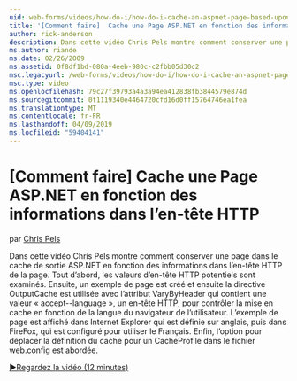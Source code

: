 ```yaml
---
uid: web-forms/videos/how-do-i/how-do-i-cache-an-aspnet-page-based-upon-information-in-the-http-header
title: '[Comment faire]  Cache une Page ASP.NET en fonction des informations dans l’en-tête HTTP | Microsoft Docs'
author: rick-anderson
description: Dans cette vidéo Chris Pels montre comment conserver une page dans le cache de sortie ASP.NET en fonction des informations dans l’en-tête HTTP de la page. Tout d’abord, le potentiel Affich HTTP...
ms.author: riande
ms.date: 02/26/2009
ms.assetid: 0f8df1bd-080a-4eeb-980c-c2fbb05d30c2
msc.legacyurl: /web-forms/videos/how-do-i/how-do-i-cache-an-aspnet-page-based-upon-information-in-the-http-header
msc.type: video
ms.openlocfilehash: 79c27f39793a4a3a94ea412838fb3844579e874d
ms.sourcegitcommit: 0f1119340e4464720cfd16d0ff15764746ea1fea
ms.translationtype: MT
ms.contentlocale: fr-FR
ms.lasthandoff: 04/09/2019
ms.locfileid: "59404141"
---
```

# <a name="how-do-i--cache-an-aspnet-page-based-upon-information-in-the-http-header"></a>[Comment faire]  Cache une Page ASP.NET en fonction des informations dans l’en-tête HTTP

par [Chris Pels](https://twitter.com/chrispels)

Dans cette vidéo Chris Pels montre comment conserver une page dans le cache de sortie ASP.NET en fonction des informations dans l’en-tête HTTP de la page. Tout d’abord, les valeurs d’en-tête HTTP potentiels sont examinés. Ensuite, un exemple de page est créé et ensuite la directive OutputCache est utilisée avec l’attribut VaryByHeader qui contient une valeur « accept--language », un en-tête HTTP, pour contrôler la mise en cache en fonction de la langue du navigateur de l’utilisateur. L’exemple de page est affiché dans Internet Explorer qui est définie sur anglais, puis dans FireFox, qui est configuré pour utiliser le Français. Enfin, l’option pour déplacer la définition du cache pour un CacheProfile dans le fichier web.config est abordée.

[&#9654;Regardez la vidéo (12 minutes)](https://channel9.msdn.com/Blogs/ASP-NET-Site-Videos/how-do-i-cache-an-aspnet-page-based-upon-information-in-the-http-header)
